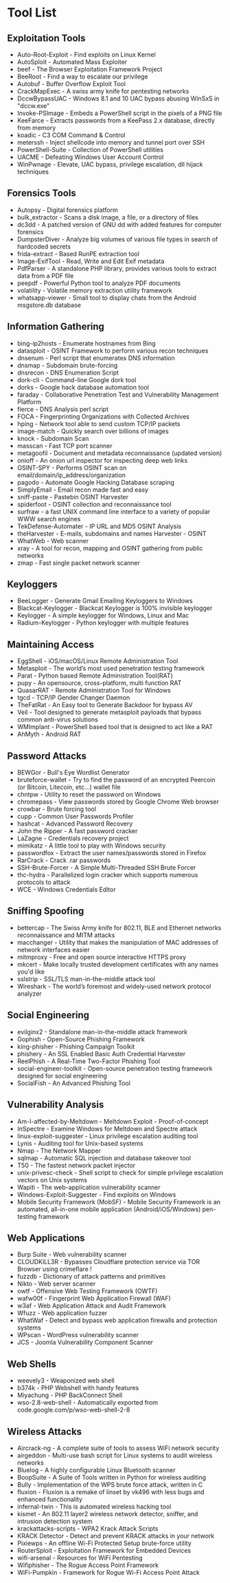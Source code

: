 # Tool List

## Exploitation Tools

- Auto-Root-Exploit - Find exploits on Linux Kernel
- AutoSploit - Automated Mass Exploiter
- beef - The Browser Exploitation Framework Project
- BeeRoot - Find a way to escalate our privilege
- Autobuf - Buffer Overflow Exploit Tool
- CrackMapExec - A swiss army knife for pentesting networks
- DccwBypassUAC - Windows 8.1 and 10 UAC bypass abusing WinSxS in "dccw.exe"
- Invoke-PSImage - Embeds a PowerShell script in the pixels of a PNG file
- KeeFarce - Extracts passwords from a KeePass 2.x database, directly from memory
- koadic - C3 COM Command & Control
- meterssh - Inject shellcode into memory and tunnel port over SSH
- PowerShell-Suite - Collection of PowerShell utilities
- UACME - Defeating Windows User Account Control
- WinPwnage - Elevate, UAC bypass, privilege escalation, dll hijack techniques

## Forensics Tools

- Autopsy - Digital forensics platform
- bulk_extractor - Scans a disk image, a file, or a directory of files
- dc3dd - A patched version of GNU dd with added features for computer forensics
- DumpsterDiver - Analyze big volumes of various file types in search of hardcoded secrets
- frida-extract - Based RunPE extraction tool
- Image-ExifTool - Read, Write and Edit Exif metadata
- PdfParser - A standalone PHP library, provides various tools to extract data from a PDF file
- peepdf - Powerful Python tool to analyze PDF documents
- volatility - Volatile memory extraction utility framework
- whatsapp-viewer - Small tool to display chats from the Android msgstore.db database

## Information Gathering

- bing-ip2hosts - Enumerate hostnames from Bing
- datasploit - OSINT Framework to perform various recon techniques
- dnsenum - Perl script that enumerates DNS information
- dnsmap - Subdomain brute-forcing
- dnsrecon - DNS Enumeration Script
- dork-cli - Command-line Google dork tool
- dorks - Google hack database automation tool
- faraday - Collaborative Penetration Test and Vulnerability Management Platform
- fierce - DNS Analysis perl script
- FOCA - Fingerprinting Organizations with Collected Archives
- hping - Network tool able to send custom TCP/IP packets
- image-match - Quickly search over billions of images
- knock - Subdomain Scan
- masscan - Fast TCP port scanner
- metagoofil - Document and metadata reconnaissance (updated version)
- onioff - An onion url inspector for inspecting deep web links
- OSINT-SPY - Performs OSINT scan on email/domain/ip_address/organization
- pagodo - Automate Google Hacking Database scraping
- SimplyEmail - Email recon made fast and easy
- sniff-paste - Pastebin OSINT Harvester
- spiderfoot - OSINT collection and reconnaissance tool
- surfraw - a fast UNIX command line interface to a variety of popular WWW search engines
- TekDefense-Automater - IP URL and MD5 OSINT Analysis
- theHarvester - E-mails, subdomains and names Harvester - OSINT
- WhatWeb - Web scanner
- xray - A tool for recon, mapping and OSINT gathering from public networks
- zmap - Fast single packet network scanner

## Keyloggers

- BeeLogger - Generate Gmail Emailing Keyloggers to Windows
- Blackcat-Keylogger - Blackcat Keylogger is 100% invisible keylogger
- Keylogger - A simple keylogger for Windows, Linux and Mac
- Radium-Keylogger - Python keylogger with multiple features

## Maintaining Access

- EggShell - iOS/macOS/Linux Remote Administration Tool
- Metasploit - The world’s most used penetration testing framework
- Parat - Python based Remote Administration Tool(RAT)
- pupy - An opensource, cross-platform, multi function RAT
- QuasarRAT - Remote Administration Tool for Windows
- tgcd - TCP/IP Gender Changer Daemon
- TheFatRat - An Easy tool to Generate Backdoor for bypass AV
- Veil - Tool designed to generate metasploit payloads that bypass common anti-virus solutions
- WMImplant - PowerShell based tool that is designed to act like a RAT
- AhMyth - Android RAT

## Password Attacks

- BEWGor - Bull's Eye Wordlist Generator
- bruteforce-wallet - Try to find the password of an encrypted Peercoin (or Bitcoin, Litecoin, etc...) wallet file
- chntpw - Utility to reset the password on Windows
- chromepass - View passwords stored by Google Chrome Web browser
- crowbar - Brute forcing tool
- cupp - Common User Passwords Profiler
- hashcat - Advanced Password Recovery
- John the Ripper - A fast password cracker
- LaZagne - Credentials recovery project
- mimikatz - A little tool to play with Windows security
- passwordfox - Extract the user names/passwords stored in Firefox
- RarCrack - Crack .rar passwords
- SSH-Brute-Forcer - A Simple Multi-Threaded SSH Brute Forcer
- thc-hydra - Parallelized login cracker which supports numerous protocols to attack
- WCE - Windows Credentials Editor

## Sniffing Spoofing

- bettercap - The Swiss Army knife for 802.11, BLE and Ethernet networks reconnaissance and MITM attacks
- macchanger - Utility that makes the manipulation of MAC addresses of network interfaces easier
- mitmproxy - Free and open source interactive HTTPS proxy
- mkcert - Make locally trusted development certificates with any names you'd like
- sslstrip - SSL/TLS man-in-the-middle attack tool
- Wireshark - The world’s foremost and widely-used network protocol analyzer

## Social Engineering

- evilginx2 - Standalone man-in-the-middle attack framework
- Gophish - Open-Source Phishing Framework
- king-phisher - Phishing Campaign Toolkit
- phishery - An SSL Enabled Basic Auth Credential Harvester
- ReelPhish - A Real-Time Two-Factor Phishing Tool
- social-engineer-toolkit - Open-source penetration testing framework designed for social engineering
- SocialFish - An Advanced Phishing Tool

## Vulnerability Analysis

- Am-I-affected-by-Meltdown - Meltdown Exploit - Proof-of-concept
- InSpectre - Examine Windows for Meltdown and Spectre attack
- linux-exploit-suggester - Linux privilege escalation auditing tool
- Lynis - Auditing tool for Unix-based systems
- Nmap - The Network Mapper
- sqlmap - Automatic SQL injection and database takeover tool
- T50 - The fastest network packet injector
- unix-privesc-check - Shell script to check for simple privilege escalation vectors on Unix systems
- Wapiti - The web-application vulnerability scanner
- Windows-Exploit-Suggester - Find exploits on Windows
- Mobile Security Framework (MobSF) - Mobile Security Framework is an automated, all-in-one mobile application (Android/iOS/Windows) pen-testing framework

## Web Applications

- Burp Suite - Web vulnerability scanner
- CLOUDKiLL3R - Bypasses Cloudflare protection service via TOR Browser using crimeflare !
- fuzzdb - Dictionary of attack patterns and primitives
- Nikto - Web server scanner
- owtf - Offensive Web Testing Framework (OWTF)
- wafw00f - Fingerprint Web Application Firewall (WAF)
- w3af - Web Application Attack and Audit Framework
- Wfuzz - Web application fuzzer
- WhatWaf - Detect and bypass web application firewalls and protection systems
- WPscan - WordPress vulnerability scanner
- JCS - Joomla Vulnerability Component Scanner

## Web Shells

- weevely3 - Weaponized web shell
- b374k - PHP Webshell with handy features
- Miyachung - PHP BackConnect Shell
- wso-2.8-web-shell - Automatically exported from code.google.com/p/wso-web-shell-2-8

## Wireless Attacks 

- Aircrack-ng - A complete suite of tools to assess WiFi network security
- airgeddon - Multi-use bash script for Linux systems to audit wireless networks
- Bluelog - A highly configurable Linux Bluetooth scanner
- BoopSuite - A Suite of Tools written in Python for wireless auditing
- Bully - Implementation of the WPS brute force attack, written in C
- fluxion - Fluxion is a remake of linset by vk496 with less bugs and enhanced functionality
- infernal-twin - This is automated wireless hacking tool
- kismet - An 802.11 layer2 wireless network detector, sniffer, and intrusion detection system
- krackattacks-scripts - WPA2 Krack Attack Scripts
- KRACK Detector - Detect and prevent KRACK attacks in your network
- Pixiewps - An offline Wi-Fi Protected Setup brute-force utility
- RouterSploit - Exploitation Framework for Embedded Devices
- wifi-arsenal - Resources for WiFi Pentesting
- Wifiphisher - The Rogue Access Point Framework
- WiFi-Pumpkin - Framework for Rogue Wi-Fi Access Point Attack